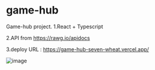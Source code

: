 # game-hub

Game-hub project.
1.React + Typescript

2.API from https://rawg.io/apidocs

3.deploy URL : https://game-hub-seven-wheat.vercel.app/

![image](https://github.com/rok0705/game-hub/assets/5758570/98c0c952-9df5-42bb-9b42-da7280c6be78)



